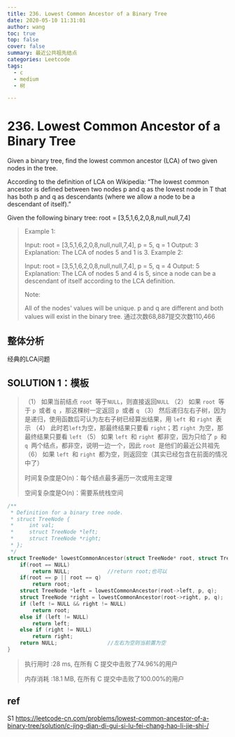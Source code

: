 ```yaml
---
title: 236. Lowest Common Ancestor of a Binary Tree
date: 2020-05-10 11:31:01
author: wang
toc: true
top: false
cover: false
summary: 最近公共祖先结点
categories: Leetcode
tags:
  - c
  - medium
  - 树

---
```


# 236. Lowest Common Ancestor of a Binary Tree

Given a binary tree, find the lowest common ancestor (LCA) of two given nodes in the tree.

According to the definition of LCA on Wikipedia: “The lowest common ancestor is defined between two nodes p and q as the lowest node in T that has both p and q as descendants (where we allow a node to be a descendant of itself).”

Given the following binary tree:  root = [3,5,1,6,2,0,8,null,null,7,4]





> Example 1:
>
> Input: root = [3,5,1,6,2,0,8,null,null,7,4], p = 5, q = 1
> Output: 3
> Explanation: The LCA of nodes 5 and 1 is 3.
> Example 2:
>
> Input: root = [3,5,1,6,2,0,8,null,null,7,4], p = 5, q = 4
> Output: 5
> Explanation: The LCA of nodes 5 and 4 is 5, since a node can be a descendant of itself according to the LCA definition.
>
>
> Note:
>
> All of the nodes' values will be unique.
> p and q are different and both values will exist in the binary tree.
> 通过次数68,887提交次数110,466
>
> 
>
> 



## 整体分析

经典的LCA问题

## SOLUTION 1：模板

> （1） 如果当前结点 `root `等于`NULL`，则直接返回`NULL`
> （2） 如果 `root `等于 `p `或者 `q `，那这棵树一定返回 `p `或者 `q`
> （3） 然后递归左右子树，因为是递归，使用函数后可认为左右子树已经算出结果，用 `left `和 `right `表示
> （4） 此时若`left`为空，那最终结果只要看 `right`；若 `right `为空，那最终结果只要看 `left`
> （5） 如果 `left `和 `right `都非空，因为只给了 `p `和 `q `两个结点，都非空，说明一边一个，因此 `root `是他们的最近公共祖先
> （6） 如果 `left `和 `right `都为空，则返回空（其实已经包含在前面的情况中了）
>
> 时间复杂度是O(n)：每个结点最多遍历一次或用主定理
>
> 空间复杂度是O(n)：需要系统栈空间
>
> 

```c
/**
 * Definition for a binary tree node.
 * struct TreeNode {
 *     int val;
 *     struct TreeNode *left;
 *     struct TreeNode *right;
 * };
 */
struct TreeNode* lowestCommonAncestor(struct TreeNode* root, struct TreeNode* p, struct TreeNode* q) {
    if(root == NULL)
        return NULL;			//return root;也可以
    if(root == p || root == q)
        return root;
    struct TreeNode *left = lowestCommonAncestor(root->left, p, q);
    struct TreeNode *right = lowestCommonAncestor(root->right, p, q);
    if (left != NULL && right != NULL)
        return root;
    else if (left != NULL) 
        return left;
    else if (right != NULL) 
        return right;
    return NULL;				//左右为空则当前置为空
}
```

> 执行用时 :28 ms, 在所有 C 提交中击败了74.96%的用户
>
> 内存消耗 :18.1 MB, 在所有 C 提交中击败了100.00%的用户



## ref

S1  https://leetcode-cn.com/problems/lowest-common-ancestor-of-a-binary-tree/solution/c-jing-dian-di-gui-si-lu-fei-chang-hao-li-jie-shi-/